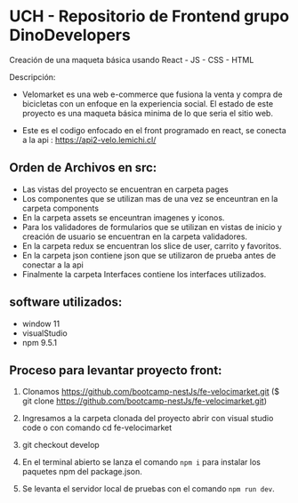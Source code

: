 # UCH - Repositorio de Frontend grupo DinoDevelopers

Creación de una maqueta básica usando React - JS - CSS - HTML


Descripción: 

- Velomarket es una web e-commerce que fusiona la venta y compra de bicicletas con un enfoque en la experiencia social. El estado de este proyecto es una maqueta básica minima de lo que seria el sitio web.

- Este es el codigo enfocado en el front programado en react, se conecta  a la api : https://api2-velo.lemichi.cl/

## Orden de Archivos en src:

- Las vistas del proyecto se encuentran en carpeta pages
- Los componentes que se utilizan mas de una vez se enceuntran en la carpeta components
- En la carpeta assets se enceuntran imagenes y iconos.
- Para los validadores de formularios que se utilizan en vistas de inicio y creación de usuario se encuentran en la carpeta validadores.
- En la carpeta redux se encuentran los slice de user, carrito y favoritos.
- En la carpeta json contiene json que se utilizaron de prueba antes de conectar a la api
- Finalmente la carpeta Interfaces contiene los interfaces utilizados.

## software utilizados:

- window 11
- visualStudio 
- npm 9.5.1

## Proceso para levantar proyecto front:

1. Clonamos https://github.com/bootcamp-nestJs/fe-velocimarket.git ($ git clone https://github.com/bootcamp-nestJs/fe-velocimarket.git)

2. Ingresamos a la carpeta clonada del proyecto abrir con visual studio code o con comando cd fe-velocimarket

3. git checkout develop

4. En el terminal abierto se lanza el comando `npm i` para instalar los paquetes npm del package.json.

5. Se levanta el servidor local de pruebas con el comando `npm run dev`.



